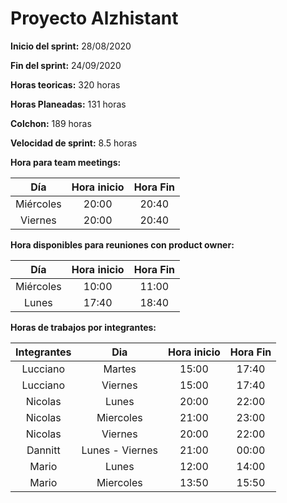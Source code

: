 # Proyecto Alzhistant 
**Inicio del sprint:** 28/08/2020

**Fin del sprint:** 24/09/2020

**Horas teoricas:** 320 horas

**Horas Planeadas:** 131 horas

**Colchon:** 189 horas

**Velocidad de sprint:** 8.5 horas

**Hora para team meetings:**

| Día | Hora inicio | Hora Fin |
| :---: | :---: | :---: |
| Miércoles | 20:00 | 20:40 |
| Viernes | 20:00 | 20:40 |

**Hora disponibles para reuniones con product owner:**

| Día | Hora inicio | Hora Fin |
| :---: | :---: | :---: |
| Miércoles | 10:00 | 11:00 |
| Lunes | 17:40 | 18:40 | 

**Horas de trabajos por integrantes:**

| Integrantes | Dia | Hora inicio | Hora Fin |
|:---: | :---: | :---: | :---: |
| Lucciano | Martes | 15:00 | 17:40 |
| Lucciano | Viernes | 15:00 | 17:40 |
| Nicolas | Lunes | 20:00 | 22:00 |
| Nicolas | Miercoles | 21:00 | 23:00 |
| Nicolas | Viernes | 20:00 | 22:00 |
| Dannitt | Lunes - Viernes | 21:00 | 00:00 |
| Mario | Lunes | 12:00 | 14:00 |
| Mario | Miercoles | 13:50 | 15:50 |

